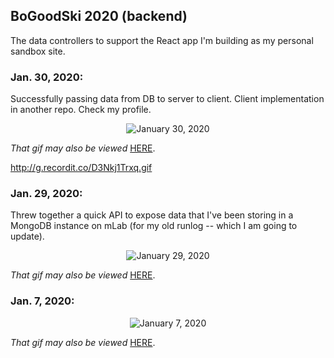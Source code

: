﻿## BoGoodSki 2020 (backend)

The data controllers to support the React app I'm building as my personal sandbox site.  


### Jan. 30, 2020: 

<p>
	Successfully passing data from DB to server to client.  Client implementation in another repo.  Check my profile.  
</p>

<p align="center">
	<img src="http://g.recordit.co/D3Nkj1Trxq.gif" alt="January 30, 2020">
</p>

<p>
	<i>That gif may also be viewed </i> <a href="http://g.recordit.co/D3Nkj1Trxq.gif" target="_blank" rel="noreferrer noopener">HERE</a>.
</p>



http://g.recordit.co/D3Nkj1Trxq.gif

### Jan. 29, 2020: 

<p>
	Threw together a quick API to expose data that I've been storing in a MongoDB instance on mLab (for my old runlog -- which I am going to update).
</p>

<p align="center">
	<img src="http://g.recordit.co/wXfvbIOfzu.gif" alt="January 29, 2020">
</p>

<p>
	<i>That gif may also be viewed </i> <a href="http://g.recordit.co/wXfvbIOfzu.gif" target="_blank" rel="noreferrer noopener">HERE</a>.
</p>






### Jan. 7, 2020: 

<p align="center">
	<img src="http://g.recordit.co/qxyylK8Ild.gif" alt="January 7, 2020">
</p>

<p>
	<i>That gif may also be viewed </i> <a href="http://g.recordit.co/qxyylK8Ild.gif" target="_blank" rel="noreferrer noopener">HERE</a>.
</p>
